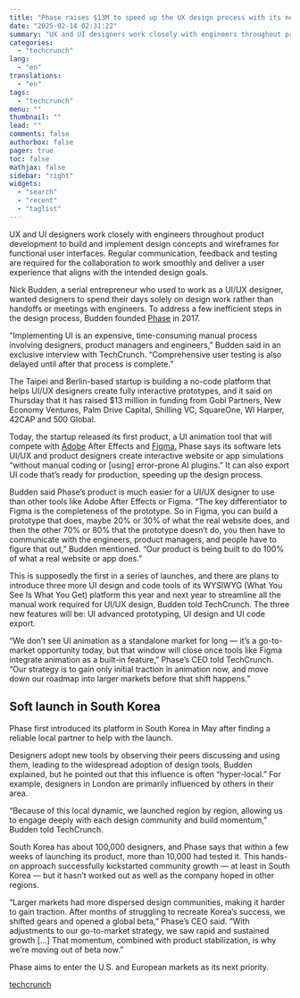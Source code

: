 ```yaml
---
title: "Phase raises $13M to speed up the UX design process with its no-code platform"
date: "2025-02-14 02:31:22"
summary: "UX and UI designers work closely with engineers throughout product development to build and implement design concepts and wireframes for functional user interfaces. Regular communication, feedback and testing are required for the collaboration to work smoothly and deliver a user experience that aligns with the intended design goals. Nick Budden,..."
categories:
  - "techcrunch"
lang:
  - "en"
translations:
  - "en"
tags:
  - "techcrunch"
menu: ""
thumbnail: ""
lead: ""
comments: false
authorbox: false
pager: true
toc: false
mathjax: false
sidebar: "right"
widgets:
  - "search"
  - "recent"
  - "taglist"
---
```


UX and UI designers work closely with engineers throughout product development to build and implement design concepts and wireframes for functional user interfaces. Regular communication, feedback and testing are required for the collaboration to work smoothly and deliver a user experience that aligns with the intended design goals.

Nick Budden, a serial entrepreneur who used to work as a UI/UX designer, wanted designers to spend their days solely on design work rather than handoffs or meetings with engineers. To address a few inefficient steps in the design process, Budden founded [Phase](https://www.phase.com/) in 2017.

“Implementing UI is an expensive, time-consuming manual process involving designers, product managers and engineers,” Budden said in an exclusive interview with TechCrunch. “Comprehensive user testing is also delayed until after that process is complete.”

The Taipei and Berlin-based startup is building a no-code platform that helps UI/UX designers create fully interactive prototypes, and it said on Thursday that it has raised $13 million in funding from Gobi Partners, New Economy Ventures, Palm Drive Capital, Shilling VC, SquareOne, WI Harper, 42CAP and 500 Global.

Today, the startup released its first product, a UI animation tool that will compete with [Adobe](https://techcrunch.com/2023/12/21/figma-valuation-after-adobe/) After Effects and [Figma.](https://techcrunch.com/2023/06/25/figma-design-tool-history/) Phase says its software lets UI/UX and product designers create interactive website or app simulations “without manual coding or [using] error-prone AI plugins.” It can also export UI code that’s ready for production, speeding up the design process.

Budden said Phase’s product is much easier for a UI/UX designer to use than other tools like Adobe After Effects or Figma. “The key differentiator to Figma is the completeness of the prototype. So in Figma, you can build a prototype that does, maybe 20% or 30% of what the real website does, and then the other 70% or 80% that the prototype doesn’t do, you then have to communicate with the engineers, product managers, and people have to figure that out,” Budden mentioned. “Our product is being built to do 100% of what a real website or app does.”

This is supposedly the first in a series of launches, and there are plans to introduce three more UI design and code tools of its WYSIWYG (What You See Is What You Get) platform this year and next year to streamline all the manual work required for UI/UX design, Budden told TechCrunch. The three new features will be: UI advanced prototyping, UI design and UI code export.

“We don’t see UI animation as a standalone market for long — it’s a go-to-market opportunity today, but that window will close once tools like Figma integrate animation as a built-in feature,” Phase’s CEO told TechCrunch. “Our strategy is to gain only initial traction in animation now, and move down our roadmap into larger markets before that shift happens.”

Soft launch in South Korea
--------------------------

Phase first introduced its platform in South Korea in May after finding a reliable local partner to help with the launch.

Designers adopt new tools by observing their peers discussing and using them, leading to the widespread adoption of design tools, Budden explained, but he pointed out that this influence is often “hyper-local.” For example, designers in London are primarily influenced by others in their area.

“Because of this local dynamic, we launched region by region, allowing us to engage deeply with each design community and build momentum,” Budden told TechCrunch.

South Korea has about 100,000 designers, and Phase says that within a few weeks of launching its product, more than 10,000 had tested it. This hands-on approach successfully kickstarted community growth — at least in South Korea — but it hasn’t worked out as well as the company hoped in other regions.

“Larger markets had more dispersed design communities, making it harder to gain traction. After months of struggling to recreate Korea’s success, we shifted gears and opened a global beta,” Phase’s CEO said. “With adjustments to our go-to-market strategy, we saw rapid and sustained growth […] That momentum, combined with product stabilization, is why we’re moving out of beta now.”

Phase aims to enter the U.S. and European markets as its next priority.

[techcrunch](https://techcrunch.com/2025/02/13/phase-raises-13m-launches-its-no-code-platform-out-of-beta-to-challenge-figma/)
